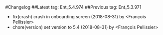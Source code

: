 #Changelog
##Latest tag: Ent_5.4.974
##Previous tag: Ent_5.3.971
* fix(crash) crash in onboarding screen (2018-08-31) by <François Pellissier>
* chore(version) set version to 5.4 (2018-08-31) by <François Pellissier>
